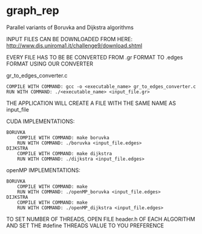 # graph_rep
Parallel variants of Boruvka and Dijkstra algorithms

INPUT FILES CAN BE DOWNLOADED FROM HERE: http://www.dis.uniroma1.it/challenge9/download.shtml

EVERY FILE HAS TO BE BE CONVERTED FROM .gr FORMAT TO .edges FORMAT USING OUR CONVERTER

gr_to_edges_converter.c

	COMPILE WITH COMMAND: gcc -o <executable_name> gr_to_edges_converter.c
	RUN WITH COMMAND: ./<executable_name> <input_file.gr>

THE APPLICATION WILL CREATE A FILE WITH THE SAME NAME AS input_file 

CUDA IMPLEMENTATIONS:

	BORUVKA
		COMPILE WITH COMMAND: make boruvka
		RUN WITH COMMAND: ./boruvka <input_file.edges>
	DIJKSTRA
		COMPILE WITH COMMAND: make dijkstra
		RUN WITH COMMAND: ./dijkstra <input_file.edges>

openMP IMPLEMENTATIONS:
	
	BORUVKA
		COMPILE WITH COMMAND: make
		RUN WITH COMMAND: ./openMP_boruvka <input_file.edges>
	DIJKSTRA
		COMPILE WITH COMMAND: make  
		RUN WITH COMMAND: ./openMP_dijkstra <input_file.edges>

TO SET NUMBER OF THREADS, OPEN FILE header.h OF EACH ALGORITHM AND SET
THE #define THREADS VALUE TO YOU PREFERENCE
